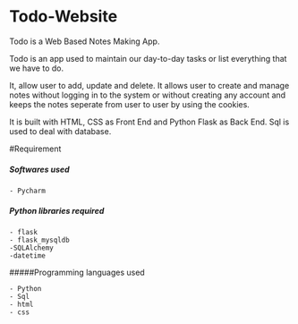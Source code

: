 # Todo-Website
Todo is a Web Based Notes Making App.

Todo is an app used to maintain our day-to-day tasks or list everything that we have to do. 

It, allow user to add, update and delete.  It allows user to create and manage notes without logging in to the system or without creating any account and keeps the notes seperate from user to user by using the cookies.

It is built with HTML, CSS as Front End and Python Flask as Back End. Sql is used to deal with database.



#Requirement
##### Softwares used
```
- Pycharm 
```

##### Python libraries required
```
- flask
- flask_mysqldb
-SQLAlchemy
-datetime
```
#####Programming languages used
```
- Python
- Sql
- html
- css
```
